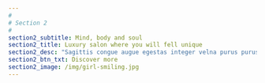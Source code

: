 ```yaml
---
#
# Section 2
#
section2_subtitle: Mind, body and soul
section2_title: Luxury salon where you will fell unique
section2_desc: "Sagittis congue augue egestas integer velna purus purus magna libero suscipit and egestas magna aliquam ipsum vitae purus justo lacus ligula ipsum primis cubilia donec undo augue luctus vitae egestas a molestie donec libero sapien dapibus congue tempor undo quisque and fusce cursus neque blandit fusce aliquam nulla lacinia"
section2_btn_txt: Discover more
section2_image: /img/girl-smiling.jpg
---
```


